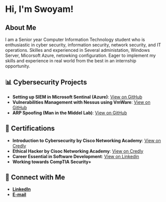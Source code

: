 <h1>Hi, I'm Swoyam!</h1>
<h2>About Me</h2>
<p>I am a Senior year Computer Information Technology student who is enthusiastic in cyber security, information security, network security, and IT operations. Skilles and experienced in Several administation, Windows Server, Micorsoft Azure, netowking configuration. Eager to implement my skills and experience in real world from the best in an internship opportunity.</p>

<h2>📊 Cybersecurity Projects</h2>
<ul>
  <li><b>Setting up SIEM in Microsoft Sentinal (Azure)</b>: <a href="https://github.com/Swoyam21/Sentinel_Lab-HoneyPot">View on GitHub</a></li>
  <li><b>Vulnerabilities Management with Nessus using VmWare</b>: <a href="https://github.com/Swoyam21/Vulnerability-Management-with-Nessus">View on GitHub</a></li>
  <li><b>ARP Spoofing (Man in the Middel Lab)</b>: <a href="https://github.com/Swoyam21/arp-spoofing-mitm-lab">View on GitHub</a></li>
</ul>



<h2>🏅 Certifications</h2>
<ul>
  <li><b>Introduction to Cybersecurity by Cisco Networking Academy</b>: <a href="https://www.credly.com/badges/ca0a84fc-8b8e-4731-8fdf-28b6bae33c01">View on Credly</a></li>
  <li><b>Ethical Hacker by Cisoc Networking Academy</b>: <a href="https://www.credly.com/badges/f22014a6-8b89-4e8f-9fb1-89fd90335989">View on Credly</a></li>
  <li><b>Career Essential in Software Development</b>: <a href="https://www.linkedin.com/learning/certificates/5132e3eab190c971a6f9c7f3770053c63fe6a712943bdb232296fc10f3092e28">View on Linkedin</a></li>
  <li><b>Working towards CompTIA Security+<b></li>
</ul>

<h2>🤝 Connect with Me</h2>
<ul>
  <li><a href="https://www.linkedin.com/in/swoyam-bista/">LinkedIn</a></li>
  <li><a href="mailto:swoyam.bista4321@gmail.com">E-mail</a></li>
</ul>
